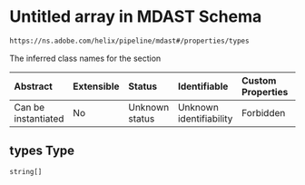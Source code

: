 # Untitled array in MDAST Schema

```txt
https://ns.adobe.com/helix/pipeline/mdast#/properties/types
```

The inferred class names for the section

| Abstract            | Extensible | Status         | Identifiable            | Custom Properties | Additional Properties | Access Restrictions | Defined In                                                      |
| :------------------ | :--------- | :------------- | :---------------------- | :---------------- | :-------------------- | :------------------ | :-------------------------------------------------------------- |
| Can be instantiated | No         | Unknown status | Unknown identifiability | Forbidden         | Allowed               | none                | [mdast.schema.json\*](mdast.schema.json "open original schema") |

## types Type

`string[]`
